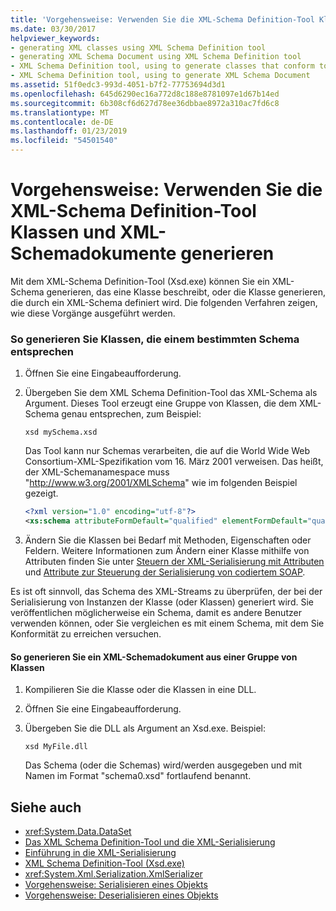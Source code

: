```yaml
---
title: 'Vorgehensweise: Verwenden Sie die XML-Schema Definition-Tool Klassen und XML-Schemadokumente generieren'
ms.date: 03/30/2017
helpviewer_keywords:
- generating XML classes using XML Schema Definition tool
- generating XML Schema Document using XML Schema Definition tool
- XML Schema Definition tool, using to generate classes that conform to specific schema
- XML Schema Definition tool, using to generate XML Schema Document
ms.assetid: 51f0edc3-993d-4051-b7f2-77753694d3d1
ms.openlocfilehash: 645d6290ec16a772d8c188e8781097e1d67b14ed
ms.sourcegitcommit: 6b308cf6d627d78ee36dbbae8972a310ac7fd6c8
ms.translationtype: MT
ms.contentlocale: de-DE
ms.lasthandoff: 01/23/2019
ms.locfileid: "54501540"
---
```

# <a name="how-to-use-the-xml-schema-definition-tool-to-generate-classes-and-xml-schema-documents"></a>Vorgehensweise: Verwenden Sie die XML-Schema Definition-Tool Klassen und XML-Schemadokumente generieren
Mit dem XML-Schema Definition-Tool (Xsd.exe) können Sie ein XML-Schema generieren, das eine Klasse beschreibt, oder die Klasse generieren, die durch ein XML-Schema definiert wird. Die folgenden Verfahren zeigen, wie diese Vorgänge ausgeführt werden.  
  
### <a name="to-generate-classes-that-conform-to-a-specific-schema"></a>So generieren Sie Klassen, die einem bestimmten Schema entsprechen  
  
1.  Öffnen Sie eine Eingabeaufforderung.  
  
2.  Übergeben Sie dem XML Schema Definition-Tool das XML-Schema als Argument. Dieses Tool erzeugt eine Gruppe von Klassen, die dem XML-Schema genau entsprechen, zum Beispiel:  
  
    ```  
    xsd mySchema.xsd  
    ```  
  
     Das Tool kann nur Schemas verarbeiten, die auf die World Wide Web Consortium-XML-Spezifikation vom 16. März 2001 verweisen. Das heißt, der XML-Schemanamespace muss "http://www.w3.org/2001/XMLSchema" wie im folgenden Beispiel gezeigt.  
  
    ```xml  
    <?xml version="1.0" encoding="utf-8"?>  
    <xs:schema attributeFormDefault="qualified" elementFormDefault="qualified" targetNamespace="" xmlns:xs="http://www.w3.org/2001/XMLSchema">  
    ```  
  
3.  Ändern Sie die Klassen bei Bedarf mit Methoden, Eigenschaften oder Feldern. Weitere Informationen zum Ändern einer Klasse mithilfe von Attributen finden Sie unter [Steuern der XML-Serialisierung mit Attributen](../../../docs/standard/serialization/controlling-xml-serialization-using-attributes.md) und [Attribute zur Steuerung der Serialisierung von codiertem SOAP](../../../docs/standard/serialization/attributes-that-control-encoded-soap-serialization.md).  
  
 Es ist oft sinnvoll, das Schema des XML-Streams zu überprüfen, der bei der Serialisierung von Instanzen der Klasse (oder Klassen) generiert wird. Sie veröffentlichen möglicherweise ein Schema, damit es andere Benutzer verwenden können, oder Sie vergleichen es mit einem Schema, mit dem Sie Konformität zu erreichen versuchen.  
  
#### <a name="to-generate-an-xml-schema-document-from-a-set-of-classes"></a>So generieren Sie ein XML-Schemadokument aus einer Gruppe von Klassen  
  
1.  Kompilieren Sie die Klasse oder die Klassen in eine DLL.  
  
2.  Öffnen Sie eine Eingabeaufforderung.  
  
3.  Übergeben Sie die DLL als Argument an Xsd.exe. Beispiel:  
  
    ```  
    xsd MyFile.dll  
    ```  
  
     Das Schema (oder die Schemas) wird/werden ausgegeben und mit Namen im Format "schema0.xsd" fortlaufend benannt.  
  
## <a name="see-also"></a>Siehe auch

- <xref:System.Data.DataSet>
- [Das XML Schema Definition-Tool und die XML-Serialisierung](../../../docs/standard/serialization/the-xml-schema-definition-tool-and-xml-serialization.md)
- [Einführung in die XML-Serialisierung](../../../docs/standard/serialization/introducing-xml-serialization.md)
- [XML Schema Definition-Tool (Xsd.exe)](../../../docs/standard/serialization/xml-schema-definition-tool-xsd-exe.md)
- <xref:System.Xml.Serialization.XmlSerializer>
- [Vorgehensweise: Serialisieren eines Objekts](../../../docs/standard/serialization/how-to-serialize-an-object.md)
- [Vorgehensweise: Deserialisieren eines Objekts](../../../docs/standard/serialization/how-to-deserialize-an-object.md)
